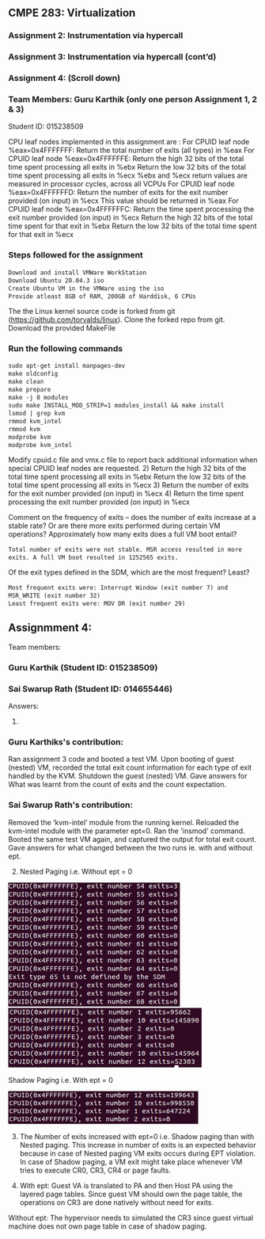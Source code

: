 ## CMPE 283: Virtualization
### Assignment 2: Instrumentation via hypercall
### Assignment 3: Instrumentation via hypercall (cont’d)
### Assignment 4: (Scroll down)

### Team Members: Guru Karthik (only one person Assignment 1, 2 & 3)
Student ID: 015238509 

CPU leaf nodes implemented in this assignment are :
	For CPUID leaf node %eax=0x4FFFFFFF:
		Return the total number of exits (all types) in %eax
	For CPUID leaf node %eax=0x4FFFFFFE:
		Return the high 32 bits of the total time spent processing all exits in %ebx
		Return the low 32 bits of the total time spent processing all exits in %ecx
		%ebx and %ecx return values are measured in processor cycles, across all VCPUs
	For CPUID leaf node %eax=0x4FFFFFFD:
		 Return the number of exits for the exit number provided (on input) in %ecx
		This value should be returned in %eax 
	For CPUID leaf node %eax=0x4FFFFFFC:
		Return the time spent processing the exit number provided (on input) in %ecx
		Return the high 32 bits of the total time spent for that exit in %ebx
		Return the low 32 bits of the total time spent for that exit in %ecx
		
### Steps followed for the assignment

    Download and install VMWare WorkStation
	Download Ubuntu 20.04.3 iso
	Create Ubuntu VM in the VMWare using the iso
	Provide atleast 8GB of RAM, 200GB of Harddisk, 6 CPUs
	
The the Linux kernel source code is forked from git (https://github.com/torvalds/linux). Clone the forked repo from git.
Download the provided MakeFile

### Run the following commands
	sudo apt-get install manpages-dev
    make oldconfig
    make clean
    make prepare
    make -j 8 modules
    sudo make INSTALL_MOD_STRIP=1 modules_install && make install
    lsmod | grep kvm
    rmmod kvm_intel
    rmmod kvm
    modprobe kvm
    modprobe kvm_intel


Modify cpuid.c file and vmx.c file to report back additional information when special CPUID leaf nodes are requested.
	2)
		Return the high 32 bits of the total time spent processing all exits in %ebx
		Return the low 32 bits of the total time spent processing all exits in %ecx
	3) 
		Return the number of exits for the exit number provided (on input) in %ecx
	4)
		Return the time spent processing the exit number provided (on input) in %ecx

Comment on the frequency of exits – does the number of exits increase at a stable rate? Or are there 
more exits performed during certain VM operations? Approximately how many exits does a full VM 
boot entail?

	Total number of exits were not stable. MSR access resulted in more exits. A full VM boot resulted in 1252565 exits.

Of the exit types defined in the SDM, which are the most frequent? Least?
	
	Most frequent exits were: Interrupt Window (exit number 7) and MSR_WRITE (exit number 32)
	Least frequent exits were: MOV DR (exit number 29)

## Assignmment 4:

Team members:
### Guru Karthik (Student ID: 015238509)
### Sai Swarup Rath (Student ID: 014655446)

Answers:

1)
### Guru Karthiks's contribution:
Ran assignment 3 code and booted a test VM. Upon booting of guest (nested) VM, recorded the total exit count information for each type of exit handled by the KVM.
Shutdown the guest (nested) VM. Gave answers for What was learnt from the count of exits and the count expectation.

### Sai Swarup Rath's contribution:
Removed the ‘kvm-intel’ module from the running kernel. Reloaded the kvm-intel module with the parameter ept=0. Ran the 'insmod' command. Booted the same test VM again, and
captured the output for total exit count. Gave answers for what changed between the two runs ie. with and without ept.


2) Nested Paging i.e. Without ept = 0

![](https://github.com/gk97/linux/blob/master/cmpe283/SS1.PNG)
![](https://github.com/gk97/linux/blob/master/cmpe283/SS2.PNG)

Shadow Paging i.e. With ept = 0

![](https://github.com/gk97/linux/blob/master/cmpe283/SS3.PNG)

3) The Number of exits increased with ept=0 i.e. Shadow paging than with Nested paging. This increase in number of exits is an expected behavior because
in case of Nested paging VM exits occurs during EPT violation. In case of Shadow paging, a VM exit might take place whenever VM tries to execute CR0, CR3, CR4 or page faults.

4) With ept:
Guest VA is translated to PA and then Host PA using the layered page tables. Since guest VM should own the page table, the operations on CR3 are done natively without need for exits.

Without ept: 
The hypervisor needs to simulated the CR3 since guest virtual machine does not own page table in case of shadow paging.





